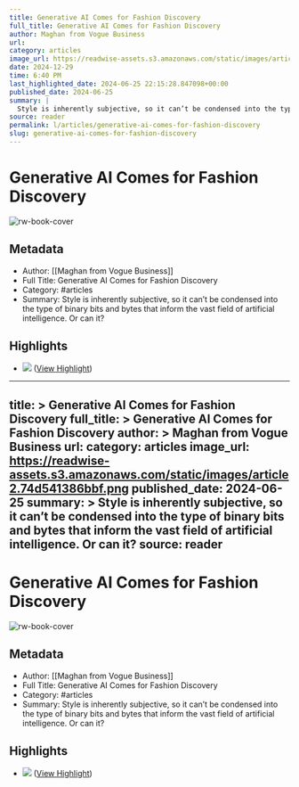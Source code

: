 ```yaml
---
title: Generative AI Comes for Fashion Discovery
full_title: Generative AI Comes for Fashion Discovery
author: Maghan from Vogue Business
url: 
category: articles
image_url: https://readwise-assets.s3.amazonaws.com/static/images/article2.74d541386bbf.png
date: 2024-12-29
time: 6:40 PM
last_highlighted_date: 2024-06-25 22:15:28.847098+00:00
published_date: 2024-06-25
summary: |
  Style is inherently subjective, so it can’t be condensed into the type of binary bits and bytes that inform the vast field of artificial intelligence. Or can it?
source: reader
permalink: l/articles/generative-ai-comes-for-fashion-discovery
slug: generative-ai-comes-for-fashion-discovery
---
```

# Generative AI Comes for Fashion Discovery

![rw-book-cover](https://readwise-assets.s3.amazonaws.com/static/images/article2.74d541386bbf.png)

## Metadata
- Author: [[Maghan from Vogue Business]]
- Full Title: Generative AI Comes for Fashion Discovery
- Category: #articles
- Summary: Style is inherently subjective, so it can’t be condensed into the type of binary bits and bytes that inform the vast field of artificial intelligence. Or can it?

## Highlights
- ![](https://media.sailthru.com/composer/images/sailthru-prod-67n/Headshots-Maghan_1.png) ([View Highlight](https://read.readwise.io/read/01j18qfqhpv23m8758tbpph2dp))


---
title: >
  Generative AI Comes for Fashion Discovery
full_title: >
  Generative AI Comes for Fashion Discovery
author: >
  Maghan from Vogue Business
url: 
category: articles
image_url: https://readwise-assets.s3.amazonaws.com/static/images/article2.74d541386bbf.png
published_date: 2024-06-25
summary: >
  Style is inherently subjective, so it can’t be condensed into the type of binary bits and bytes that inform the vast field of artificial intelligence. Or can it?
source: reader
---
# Generative AI Comes for Fashion Discovery

![rw-book-cover](https://readwise-assets.s3.amazonaws.com/static/images/article2.74d541386bbf.png)

## Metadata
- Author: [[Maghan from Vogue Business]]
- Full Title: Generative AI Comes for Fashion Discovery
- Category: #articles
- Summary: Style is inherently subjective, so it can’t be condensed into the type of binary bits and bytes that inform the vast field of artificial intelligence. Or can it?

## Highlights
- ![](https://media.sailthru.com/composer/images/sailthru-prod-67n/Headshots-Maghan_1.png) ([View Highlight](https://read.readwise.io/read/01j18qfqhpv23m8758tbpph2dp))


